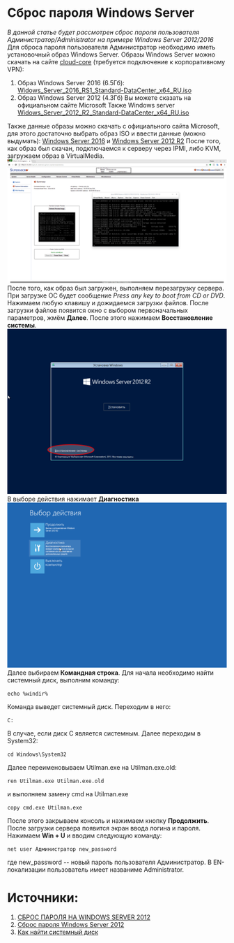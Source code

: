 # Сброс пароля Windows Server
*В данной статье будет рассмотрен сброс пароля пользователя Администратор/Administrator на примере Windows Server 2012/2016*
Для сброса пароля пользователя Администратор необходимо иметь установочный образ Windows Server. 
Образы Windows Server можно скачать на сайте [cloud-core](https://cloud-core.ru/) (требуется подключение к корпоративному VPN):
1. Образ Windows Server 2016 (6.5Гб):  [Widows_Server_2016_RS1_Standard-DataCenter_x64_RU.iso](https://cloud-core.ru/downloads/ISO/Widows_Server_2016_RS1_Standard-DataCenter_x64_RU.iso)
2. Образ Windows Server 2012 (4.3Гб) Вы можете сказать на официальном сайте Microsoft
Также Windows server [Widows_Server_2012_R2_Standard-DataCenter_x64_RU.iso](https://cloud-core.ru/downloads/ISO/Widows_Server_2012_R2_Standard-DataCenter_x64_RU.iso)

Также данные образы можно скачать с официального сайта Microsoft, для этого достаточно выбрать образ ISO и ввести данные (можно выдумать): [Windows Server 2016](https://www.microsoft.com/ru-ru/evalcenter/evaluate-windows-server-2016/) и [Windows Server 2012 R2](https://www.microsoft.com/ru-ru/evalcenter/evaluate-windows-server-2012-r2)
После того, как образ был скачан, подключаемся к серверу через IPMI, либо KVM, загружаем образ в VirtualMedia.
![Подключение образа через VirtualMedia](take-virtualmedia.gif)
После того, как образ был загружен, выполняем перезагрузку сервера. При загрузке ОС будет сообщение *Press any key to boot from CD or DVD*. Нажимаем любую клавишу и дожидаемся загрузки файлов. После загрузки файлов появится окно с выбором первоначальных параметров, жмём **Далее**.
После этого нажимаем **Восстановление системы**.
![Восстановление системы](rest-system.png)
В выборе действия нажимает **Диагностика**
![Восстановление системы](diagnostic.png)
Далее выбираем **Командная строка**. Для начала необходимо найти системный диск, выполним команду:
```
echo %windir%
```
Команда выведет системный диск. Переходим в него:
```
C:
```
В случае, если диск C является системным. Далее переходим в System32:
```
cd Windows\System32
```
Далее переименовываем Utilman.exe на Utilman.exe.old:
```
ren Utilman.exe Utilman.exe.old
```
и выполняем замену cmd на Utilman.exe
```
copy cmd.exe Utilman.exe
```
После этого закрываем консоль и нажимаем кнопку **Продолжить**. После загрузки сервера появится экран ввода логина и пароля. Нажимаем **Win + U** и вводим следующую команду:
```
net user Администратор new_password
```
где new_password -- новый пароль пользователя Администратор. В EN-локализации пользователь имеет названиме Administrator.

# Источники:
1. [СБРОС ПАРОЛЯ НА WINDOWS SERVER 2012
](http://breys.ru/2052.html)
2. [Сброс пароля Windows Server 2012](https://dmitryz.wordpress.com/2014/12/08/drop-pass-windows-server-2012/)
3. [Как найти системный диск](http://forum.oszone.net/thread-129149.html)
